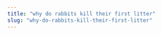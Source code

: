 ```yaml
---
title: "why do rabbits kill their first litter"
slug: "why-do-rabbits-kill-their-first-litter"
---
```


